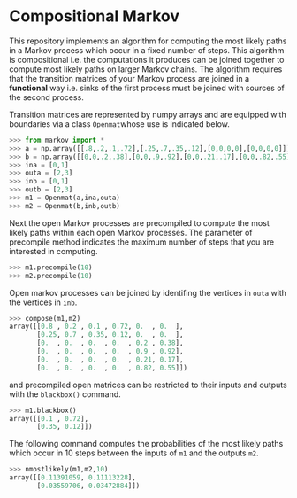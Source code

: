 # Compositional Markov

This repository implements an algorithm for computing the most likely paths in a Markov process which occur in a fixed number of steps. This algorithm is compositional i.e. the computations it produces can be joined together to compute most likely paths on larger Markov chains. The algorithm requires that the transition matrices of your Markov process are joined in a **functional** way i.e. sinks of the first process must be joined with sources of the second process.

Transition matrices are represented by numpy arrays and are equipped with boundaries via a class `Openmat`whose use is indicated below.

```python
>>> from markov import *
>>> a = np.array([[.8,.2,.1,.72],[.25,.7,.35,.12],[0,0,0,0],[0,0,0,0]])
>>> b = np.array([[0,0,.2,.38],[0,0,.9,.92],[0,0,.21,.17],[0,0,.82,.55]])
>>> ina = [0,1]
>>> outa = [2,3]
>>> inb = [0,1]
>>> outb = [2,3]
>>> m1 = Openmat(a,ina,outa)
>>> m2 = Openmat(b,inb,outb)
```
Next the open Markov processes are precompiled to compute the most likely paths within each open Markov processes. The parameter of precompile method indicates the maximum number of steps that you are interested in computing.

```python
>>> m1.precompile(10)
>>> m2.precompile(10)
```
Open markov processes can be joined by identifing the vertices in `outa` with the vertices in `inb`.

```python
>>> compose(m1,m2)
array([[0.8 , 0.2 , 0.1 , 0.72, 0.  , 0.  ],
       [0.25, 0.7 , 0.35, 0.12, 0.  , 0.  ],
       [0.  , 0.  , 0.  , 0.  , 0.2 , 0.38],
       [0.  , 0.  , 0.  , 0.  , 0.9 , 0.92],
       [0.  , 0.  , 0.  , 0.  , 0.21, 0.17],
       [0.  , 0.  , 0.  , 0.  , 0.82, 0.55]])
```

and precompiled open matrices can be restricted to their inputs and outputs with the `blackbox()` command.

```python
>>> m1.blackbox()
array([[0.1 , 0.72],
       [0.35, 0.12]])
```
The following command computes the probabilities of the most likely paths which occur in 10 steps between the inputs of `m1` and the outputs `m2`.

```python
>>> nmostlikely(m1,m2,10)
array([[0.11391059, 0.11113228],
       [0.03559706, 0.03472884]])

```

